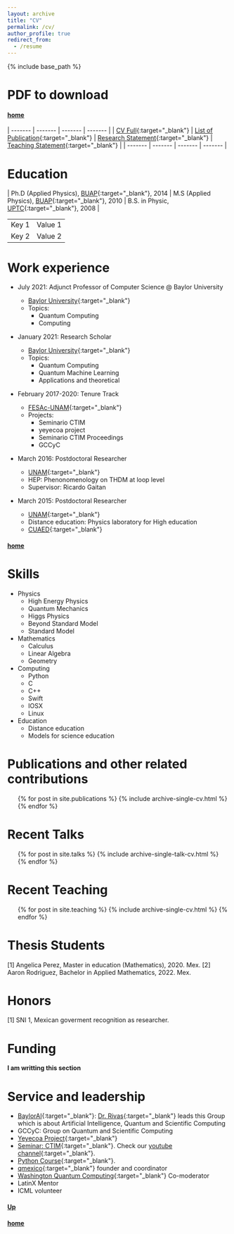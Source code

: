 ```yaml
---
layout: archive
title: "CV"
permalink: /cv/
author_profile: true
redirect_from:
  - /resume
---
```


{% include base_path %}

<style>
td, th {
   border: none!important;
}
</style>



# PDF to download<a name="PDFCVInfoJO"></a>
#### [home](../)

| ------- | ------- | ------- | ------- |
| [CV Full](https://tinyurl.com/ycxz6ce2){:target="_blank"} | [List of Publication](https://tinyurl.com/yeg3sssd){:target="_blank"} | [Research Statement](https://tinyurl.com/ydpjzefq){:target="_blank"}  | [Teaching Statement](https://tinyurl.com/yecsx4hn){:target="_blank"}  |
| ------- | ------- | ------- | ------- |

Education
======

| Ph.D (Applied Physics), [BUAP](https://www.fcfm.buap.mx/){:target="_blank"}, 2014 |  M.S (Applied Physics), [BUAP](https://www.fcfm.buap.mx/){:target="_blank"}, 2010 |  B.S. in Physic, [UPTC](http://www.uptc.edu.co/){:target="_blank"}, 2008 |



<table>
  <tbody>
    <tr>
      <td>Key 1</td>
      <td>Value 1</td>
    </tr>
    <tr>
      <td>Key 2</td>
      <td>Value 2</td>
    </tr>
  </tbody>
</table>


Work experience
======

* July 2021: Adjunct Professor of Computer Science @ Baylor University
  * [Baylor University](https://www.baylor.edu/){:target="_blank"}
  * Topics: 
    - Quantum Computing
    - Computing


* January 2021: Research Scholar
  * [Baylor University](https://www.baylor.edu/){:target="_blank"}
  * Topics: 
    - Quantum Computing
    - Quantum Machine Learning
    - Applications and theoretical

* February 2017-2020: Tenure Track
  * [FESAc-UNAM](https://www.acatlan.unam.mx/){:target="_blank"}
  * Projects: 
    - Seminario CTIM
    - yeyecoa project
    - Seminario CTIM Proceedings
    - GCCyC


* March 2016: Postdoctoral Researcher
  * [UNAM](https://www.cuautitlan.unam.mx/#gsc.tab=0){:target="_blank"}
  * HEP: Phenonomenology on THDM at loop level
  * Supervisor: Ricardo Gaitan

* March 2015: Postdoctoral Researcher
  * [UNAM](https://www.unam.mx/){:target="_blank"}
  * Distance education: Physics laboratory for High education
  * [CUAED](https://distancia.cuaed.unam.mx/){:target="_blank"}


#### [home](../)

Skills
======
* Physics
  * High Energy Physics
  * Quantum Mechanics
  * Higgs Physics
  * Beyond Standard Model
  * Standard Model
* Mathematics
  * Calculus
  * Linear Algebra
  * Geometry
* Computing
  * Python
  * C
  * C++
  * Swift
  * IOSX
  * Linux
* Education
  * Distance education
  * Models for science education
  
 
Publications and other related contributions
======
  <ul>
  	{% for post in site.publications %}
    	{% include archive-single-cv.html %}
  	{% endfor %}
  </ul>
  
Recent Talks
======
  <ul>	
  	{% for post in site.talks %}
    	{% include archive-single-talk-cv.html %}
  	{% endfor %}
  </ul>
  
Recent Teaching
======
  <ul>
	{% for post in site.teaching %}
    	{% include archive-single-cv.html %}
  	{% endfor %}
  </ul>
  

Thesis Students
======  


[1] Angelica Perez, Master in education (Mathematics), 2020. Mex.
[2] Aaron Rodriguez, Bachelor in Applied Mathematics, 2022. Mex.
  

Honors
======
[1] SNI 1, Mexican goverment recognition as researcher.



Funding
======

**I am writting this section** 
  
Service and leadership
======
* [BaylorAI](https://baylor.ai/){:target="_blank"}: [Dr. Rivas](https://rivas.ai/){:target="_blank"} leads this Group which is about Artificial Intelligence, Quantum and Scientific Computing
* GCCyC: Group on Quantum and Scientific Computing
* [Yeyecoa Project](http://www.yeyecoa.acatlan.unam.mx/){:target="_blank"}
* [Seminar: CTIM](https://sites.google.com/view/ctimfesac){:target="_blank"}. Check our [youtube channel](https://www.youtube.com/channel/UC0xcSLbzXcggYuz182gABaA){:target="_blank"}.
* [Python Course](https://sites.google.com/view/cursosyeyecoa/p%C3%A1gina-principal){:target="_blank"}.
* [qmexico](http://qmexico.org/){:target="_blank"} founder and coordinator
* [Washington Quantum Computing](https://www.meetup.com/Washington-Quantum-Computing-Meetup){:target="_blank"} Co-moderator 
* LatinX Mentor
* ICML volunteer 


#### [Up](#PDFCVInfoJO)
#### [home](../)